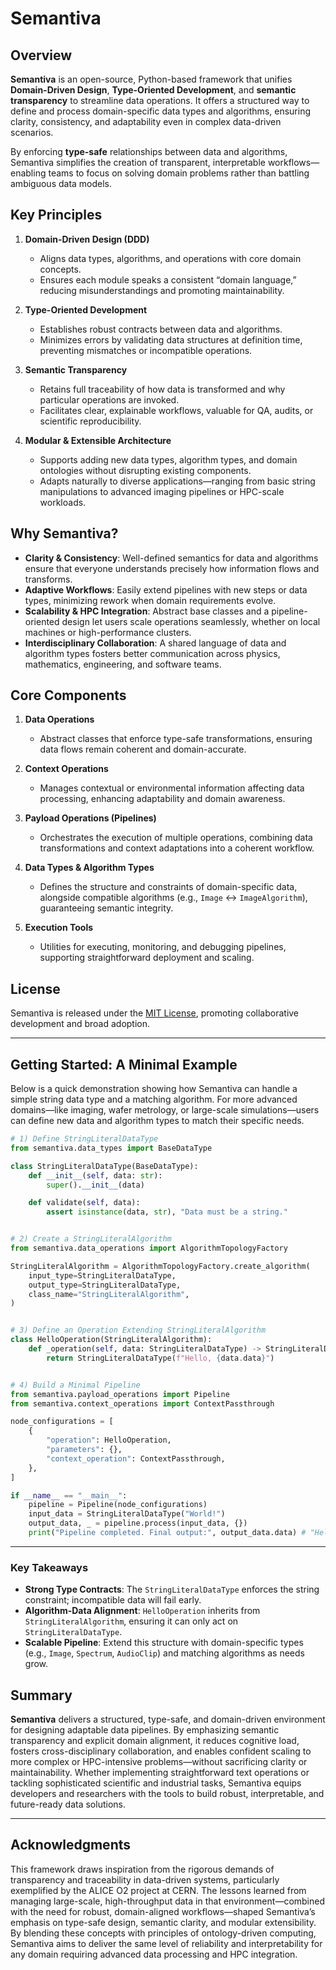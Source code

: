 # Semantiva

## Overview

**Semantiva** is an open-source, Python-based framework that unifies **Domain-Driven Design**, **Type-Oriented Development**, and **semantic transparency** to streamline data operations. It offers a structured way to define and process domain-specific data types and algorithms, ensuring clarity, consistency, and adaptability even in complex data-driven scenarios.

By enforcing **type-safe** relationships between data and algorithms, Semantiva simplifies the creation of transparent, interpretable workflows—enabling teams to focus on solving domain problems rather than battling ambiguous data models.

## Key Principles

1. **Domain-Driven Design (DDD)**
   - Aligns data types, algorithms, and operations with core domain concepts.
   - Ensures each module speaks a consistent “domain language,” reducing misunderstandings and promoting maintainability.

2. **Type-Oriented Development**
   - Establishes robust contracts between data and algorithms.
   - Minimizes errors by validating data structures at definition time, preventing mismatches or incompatible operations.

3. **Semantic Transparency**
   - Retains full traceability of how data is transformed and why particular operations are invoked.
   - Facilitates clear, explainable workflows, valuable for QA, audits, or scientific reproducibility.

4. **Modular & Extensible Architecture**
   - Supports adding new data types, algorithm types, and domain ontologies without disrupting existing components.
   - Adapts naturally to diverse applications—ranging from basic string manipulations to advanced imaging pipelines or HPC-scale workloads.

## Why Semantiva?

- **Clarity & Consistency**: Well-defined semantics for data and algorithms ensure that everyone understands precisely how information flows and transforms.
- **Adaptive Workflows**: Easily extend pipelines with new steps or data types, minimizing rework when domain requirements evolve.
- **Scalability & HPC Integration**: Abstract base classes and a pipeline-oriented design let users scale operations seamlessly, whether on local machines or high-performance clusters.
- **Interdisciplinary Collaboration**: A shared language of data and algorithm types fosters better communication across physics, mathematics, engineering, and software teams.

## Core Components

1. **Data Operations**
   - Abstract classes that enforce type-safe transformations, ensuring data flows remain coherent and domain-accurate.

2. **Context Operations**
   - Manages contextual or environmental information affecting data processing, enhancing adaptability and domain awareness.

3. **Payload Operations (Pipelines)**
   - Orchestrates the execution of multiple operations, combining data transformations and context adaptations into a coherent workflow.

4. **Data Types & Algorithm Types**
   - Defines the structure and constraints of domain-specific data, alongside compatible algorithms (e.g., `Image` ↔ `ImageAlgorithm`), guaranteeing semantic integrity.

5. **Execution Tools**
   - Utilities for executing, monitoring, and debugging pipelines, supporting straightforward deployment and scaling.

## License

Semantiva is released under the [MIT License](./LICENSE), promoting collaborative development and broad adoption.

---

## Getting Started: A Minimal Example

Below is a quick demonstration showing how Semantiva can handle a simple string data type and a matching algorithm. For more advanced domains—like imaging, wafer metrology, or large-scale simulations—users can define new data and algorithm types to match their specific needs.

```python
# 1) Define StringLiteralDataType
from semantiva.data_types import BaseDataType

class StringLiteralDataType(BaseDataType):
    def __init__(self, data: str):
        super().__init__(data)

    def validate(self, data):
        assert isinstance(data, str), "Data must be a string."


# 2) Create a StringLiteralAlgorithm
from semantiva.data_operations import AlgorithmTopologyFactory

StringLiteralAlgorithm = AlgorithmTopologyFactory.create_algorithm(
    input_type=StringLiteralDataType,
    output_type=StringLiteralDataType,
    class_name="StringLiteralAlgorithm",
)


# 3) Define an Operation Extending StringLiteralAlgorithm
class HelloOperation(StringLiteralAlgorithm):
    def _operation(self, data: StringLiteralDataType) -> StringLiteralDataType:
        return StringLiteralDataType(f"Hello, {data.data}")


# 4) Build a Minimal Pipeline
from semantiva.payload_operations import Pipeline
from semantiva.context_operations import ContextPassthrough

node_configurations = [
    {
        "operation": HelloOperation,
        "parameters": {},
        "context_operation": ContextPassthrough,
    },
]

if __name__ == "__main__":
    pipeline = Pipeline(node_configurations)
    input_data = StringLiteralDataType("World!")
    output_data, _ = pipeline.process(input_data, {})
    print("Pipeline completed. Final output:", output_data.data) # "Hello, World!"

```


---

### Key Takeaways

* **Strong Type Contracts**: The `StringLiteralDataType` enforces the string constraint; incompatible data will fail early.
* **Algorithm-Data Alignment**: `HelloOperation` inherits from `StringLiteralAlgorithm`, ensuring it can only act on `StringLiteralDataType`.
* **Scalable Pipeline**: Extend this structure with domain-specific types (e.g., `Image`, `Spectrum`, `AudioClip`) and matching algorithms as needs grow.

## Summary

**Semantiva** delivers a structured, type-safe, and domain-driven environment for designing adaptable data pipelines. By emphasizing semantic transparency and explicit domain alignment, it reduces cognitive load, fosters cross-disciplinary collaboration, and enables confident scaling to more complex or HPC-intensive problems—without sacrificing clarity or maintainability. Whether implementing straightforward text operations or tackling sophisticated scientific and industrial tasks, Semantiva equips developers and researchers with the tools to build robust, interpretable, and future-ready data solutions.


---

## Acknowledgments

This framework draws inspiration from the rigorous demands of transparency and traceability in data-driven systems, particularly exemplified by the ALICE O2 project at CERN. The lessons learned from managing large-scale, high-throughput data in that environment—combined with the need for robust, domain-aligned workflows—shaped Semantiva’s emphasis on type-safe design, semantic clarity, and modular extensibility. By blending these concepts with principles of ontology-driven computing, Semantiva aims to deliver the same level of reliability and interpretability for any domain requiring advanced data processing and HPC integration.

